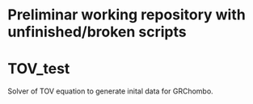 # Preliminar working repository with unfinished/broken scripts

# TOV_test
Solver of TOV  equation to generate inital data for GRChombo.  



